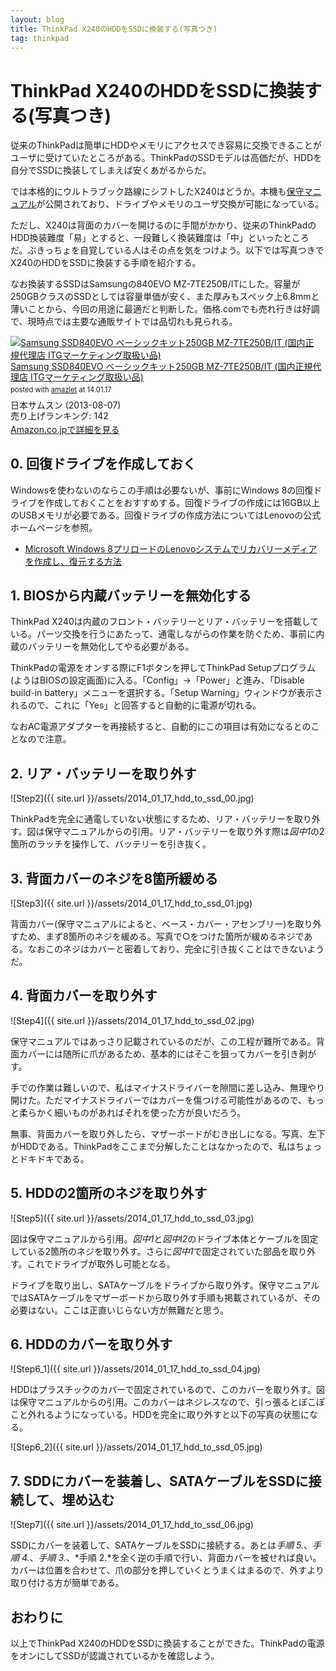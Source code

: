 ```yaml
---
layout: blog
title: ThinkPad X240のHDDをSSDに換装する(写真つき)
tag: thinkpad
---
```


# ThinkPad X240のHDDをSSDに換装する(写真つき)

従来のThinkPadは簡単にHDDやメモリにアクセスでき容易に交換できることがユーザに受けていたところがある。ThinkPadのSSDモデルは高価だが、HDDを自分でSSDに換装してしまえば安くあがるからだ。

では本格的にウルトラブック路線にシフトしたX240はどうか。本機も[保守マニュアル](http://download.lenovo.com/jp/mobiles_pdf/sp40a26001_j.pdf)が公開されており、ドライブやメモリのユーザ交換が可能になっている。

ただし、X240は背面のカバーを開けるのに手間がかかり、従来のThinkPadのHDD換装難度「易」とすると、一段難しく換装難度は「中」といったところだ。ぶきっちょを自覚している人はその点を気をつけよう。以下では写真つきでX240のHDDをSSDに換装する手順を紹介する。

なお換装するSSDはSamsungの840EVO MZ-7TE250B/ITにした。容量が250GBクラスのSSDとしては容量単価が安く、また厚みもスペック上6.8mmと薄いことから、今回の用途に最適だと判断した。価格.comでも売れ行きは好調で、現時点では主要な通販サイトでは品切れも見られる。

<div class="amazlet-box" style="margin-bottom:0px;"><div class="amazlet-image" style="float:left;margin:0px 12px 1px 0px;"><a href="http://www.amazon.co.jp/exec/obidos/ASIN/B00E5YOPZI/xmisao-22/ref=nosim/" name="amazletlink" target="_blank"><img src="http://ecx.images-amazon.com/images/I/413Vg%2BfvzoL._SL160_.jpg" alt="Samsung SSD840EVO ベーシックキット250GB MZ-7TE250B/IT (国内正規代理店 ITGマーケティング取扱い品)" style="border: none;" /></a></div><div class="amazlet-info" style="line-height:120%; margin-bottom: 10px"><div class="amazlet-name" style="margin-bottom:10px;line-height:120%"><a href="http://www.amazon.co.jp/exec/obidos/ASIN/B00E5YOPZI/xmisao-22/ref=nosim/" name="amazletlink" target="_blank">Samsung SSD840EVO ベーシックキット250GB MZ-7TE250B/IT (国内正規代理店 ITGマーケティング取扱い品)</a><div class="amazlet-powered-date" style="font-size:80%;margin-top:5px;line-height:120%">posted with <a href="http://www.amazlet.com/" title="amazlet" target="_blank">amazlet</a> at 14.01.17</div></div><div class="amazlet-detail">日本サムスン (2013-08-07)<br />売り上げランキング: 142<br /></div><div class="amazlet-sub-info" style="float: left;"><div class="amazlet-link" style="margin-top: 5px"><a href="http://www.amazon.co.jp/exec/obidos/ASIN/B00E5YOPZI/xmisao-22/ref=nosim/" name="amazletlink" target="_blank">Amazon.co.jpで詳細を見る</a></div></div></div><div class="amazlet-footer" style="clear: left"></div></div>

## 0. 回復ドライブを作成しておく

Windowsを使わないのならこの手順は必要ないが、事前にWindows 8の回復ドライブを作成しておくことをおすすめする。回復ドライブの作成には16GB以上のUSBメモリが必要である。回復ドライブの作成方法についてはLenovoの公式ホームページを参照。

- [Microsoft Windows 8プリロードのLenovoシステムでリカバリーメディアを作成し、復元する方法](http://support.lenovo.com/ja_JP/research/hints-or-tips/detail.page?AliasID=SF12-D0247)

## 1. BIOSから内蔵バッテリーを無効化する

ThinkPad X240は内蔵のフロント・バッテリーとリア・バッテリーを搭載している。パーツ交換を行うにあたって、通電しながらの作業を防ぐため、事前に内蔵のバッテリーを無効化してやる必要がある。

ThinkPadの電源をオンする際にF1ボタンを押してThinkPad Setupプログラム(ようはBIOSの設定画面)に入る。「Config」->「Power」と進み、「Disable build-in battery」メニューを選択する。「Setup Warning」ウィンドウが表示されるので、これに「Yes」と回答すると自動的に電源が切れる。

なおAC電源アダプターを再接続すると、自動的にこの項目は有効になるとのことなので注意。

## 2. リア・バッテリーを取り外す

![Step2]({{ site.url }}/assets/2014_01_17_hdd_to_ssd_00.jpg)

ThinkPadを完全に通電していない状態にするため、リア・バッテリーを取り外す。図は保守マニュアルからの引用。リア・バッテリーを取り外す際は*図中1*の2箇所のラッチを操作して、バッテリーを引き抜く。

## 3. 背面カバーのネジを8箇所緩める

![Step3]({{ site.url }}/assets/2014_01_17_hdd_to_ssd_01.jpg)

背面カバー(保守マニュアルによると、ベース・カバー・アセンブリー)を取り外すため、まず8箇所のネジを緩める。写真で○をつけた箇所が緩めるネジである。なおこのネジはカバーと密着しており、完全に引き抜くことはできないようだ。

## 4. 背面カバーを取り外す

![Step4]({{ site.url }}/assets/2014_01_17_hdd_to_ssd_02.jpg)

保守マニュアルではあっさり記載されているのだが、この工程が難所である。背面カバーには随所に爪があるため、基本的にはそこを狙ってカバーを引き剥がす。

手での作業は難しいので、私はマイナスドライバーを隙間に差し込み、無理やり開けた。ただマイナスドライバーではカバーを傷つける可能性があるので、もっと柔らかく細いものがあればそれを使った方が良いだろう。

無事、背面カバーを取り外したら、マザーボードがむき出しになる。写真、左下がHDDである。ThinkPadをここまで分解したことはなかったので、私はちょっとドキドキである。

## 5. HDDの2箇所のネジを取り外す

![Step5]({{ site.url }}/assets/2014_01_17_hdd_to_ssd_03.jpg)

図は保守マニュアルから引用。*図中1*と*図中l2*のドライブ本体とケーブルを固定している2箇所のネジを取り外す。さらに*図中1*で固定されていた部品を取り外す。これでドライブが取外し可能となる。

ドライブを取り出し、SATAケーブルをドライブから取り外す。保守マニュアルではSATAケーブルをマザーボードから取り外す手順も掲載されているが、その必要はない。ここは正直いじらない方が無難だと思う。

## 6. HDDのカバーを取り外す

![Step6_1]({{ site.url }}/assets/2014_01_17_hdd_to_ssd_04.jpg)

HDDはプラスチックのカバーで固定されているので、このカバーを取り外す。図は保守マニュアルからの引用。このカバーはネジレスなので、引っ張るとぽこぽこと外れるようになっている。HDDを完全に取り外すと以下の写真の状態になる。

![Step6_2]({{ site.url }}/assets/2014_01_17_hdd_to_ssd_05.jpg)

## 7. SDDにカバーを装着し、SATAケーブルをSSDに接続して、埋め込む

![Step7]({{ site.url }}/assets/2014_01_17_hdd_to_ssd_06.jpg)

SSDにカバーを装着して、SATAケーブルをSSDに接続する。あとは*手順 5.*、*手順 4.*、*手順 3.*、*手順 2.*を全く逆の手順で行い、背面カバーを被せれば良い。カバーは位置を合わせて、爪の部分を押していくとうまくはまるので、外すより取り付ける方が簡単である。

## おわりに

以上でThinkPad X240のHDDをSSDに換装することができた。ThinkPadの電源をオンにしてSSDが認識されているかを確認しよう。
